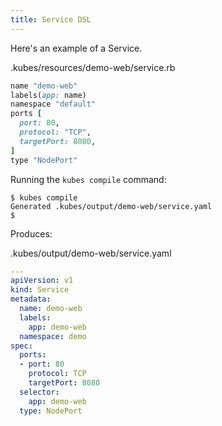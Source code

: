 ```yaml
---
title: Service DSL
---
```


Here's an example of a Service.

.kubes/resources/demo-web/service.rb

```ruby
name "demo-web"
labels(app: name)
namespace "default"
ports [
  port: 80,
  protocol: "TCP",
  targetPort: 8080,
]
type "NodePort"
```

Running the `kubes compile` command:

    $ kubes compile
    Generated .kubes/output/demo-web/service.yaml
    $

Produces:

.kubes/output/demo-web/service.yaml

```yaml
---
apiVersion: v1
kind: Service
metadata:
  name: demo-web
  labels:
    app: demo-web
  namespace: demo
spec:
  ports:
  - port: 80
    protocol: TCP
    targetPort: 8080
  selector:
    app: demo-web
  type: NodePort
```
